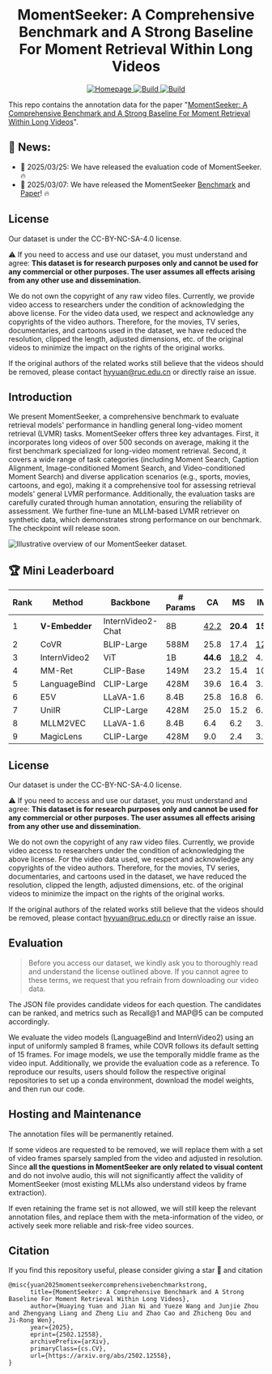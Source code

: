 <h1 align="center">MomentSeeker: A Comprehensive Benchmark and A Strong Baseline For Moment Retrieval Within Long Videos</h1>
<p align="center">
    
<a href="https://yhy-2000.github.io/MomentSeeker/">
    <img alt="Homepage" src="https://img.shields.io/badge/🌐 Homepage-MomentSeeker-blue">
</a>
    <a href="https://arxiv.org/abs/2502.12558">
            <img alt="Build" src="http://img.shields.io/badge/cs.CV-arXiv%3A2406.04264-B31B1B.svg">
    </a>
    <a href="https://huggingface.co/datasets/avery00/MomentSeeker">
        <img alt="Build" src="https://img.shields.io/badge/🤗 Dataset-MomentSeeker Benchmark-yellow">
    </a>
</p>

This repo contains the annotation data for the paper "[MomentSeeker: A Comprehensive Benchmark and A Strong Baseline For Moment Retrieval Within Long Videos](https://arxiv.org/abs/2502.12558)".



## 🔔 News:
- 🥳 2025/03/25: We have released the evaluation code of MomentSeeker. 🔥
- 🥳 2025/03/07: We have released the MomentSeeker [Benchmark](https://huggingface.co/datasets/avery00/MomentSeeker) and [Paper](https://arxiv.org/abs/2502.12558)! 🔥

## License
Our dataset is under the CC-BY-NC-SA-4.0 license.

⚠️ If you need to access and use our dataset, you must understand and agree: **This dataset is for research purposes only and cannot be used for any commercial or other purposes. The user assumes all effects arising from any other use and dissemination.**

We do not own the copyright of any raw video files. Currently, we provide video access to researchers under the condition of acknowledging the above license. For the video data used, we respect and acknowledge any copyrights of the video authors. Therefore, for the movies, TV series, documentaries, and cartoons used in the dataset, we have reduced the resolution, clipped the length, adjusted dimensions, etc. of the original videos to minimize the impact on the rights of the original works. 

If the original authors of the related works still believe that the videos should be removed, please contact hyyuan@ruc.edu.cn or directly raise an issue.


## Introduction

We present MomentSeeker, a comprehensive benchmark to evaluate retrieval models' performance in handling general long-video moment retrieval (LVMR) tasks. MomentSeeker offers three key advantages. First, it incorporates long videos of over 500 seconds on average, making it the first benchmark specialized for long-video moment retrieval. Second, it covers a wide range of task categories (including Moment Search, Caption Alignment, Image-conditioned Moment Search, and Video-conditioned Moment Search) and diverse application scenarios (e.g., sports, movies, cartoons, and ego), making it a comprehensive tool for assessing retrieval models' general LVMR performance. Additionally, the evaluation tasks are carefully curated through human annotation, ensuring the reliability of assessment. We further fine-tune an MLLM-based LVMR retriever on synthetic data, which demonstrates strong performance on our benchmark. The checkpoint will release soon.



![Illustrative overview of our MomentSeeker dataset.](https://cdn-uploads.huggingface.co/production/uploads/66d916a7b86f0d569aa19b60/ff-9bFKlN466wElhiA4Wi.png)




## 🏆 Mini Leaderboard
| Rank | Method                                    | Backbone         | # Params | CA      | MS      | IMS     | VMS     | Overall |
|------|------------------------------------------|-----------------|---------|--------|--------|--------|--------|--------|
| 1    | **V-Embedder**                            | InternVideo2-Chat| 8B       | <u>42.2</u> | **20.4** | **15.0** | **15.8** | **23.3** |
| 2    | CoVR                                    | BLIP-Large       | 588M     | 25.8    | 17.4    | <u>12.3</u> | <u>12.3</u> | <u>17.1</u> |
| 3    | InternVideo2                            | ViT              | 1B       | **44.6** | <u>18.2</u> | 4.8     | 0.0     | 16.9    |
| 4    | MM-Ret                                  | CLIP-Base        | 149M     | 23.2    | 15.4    | 10.5    | 10.5    | 14.9    |
| 5    | LanguageBind                            | CLIP-Large       | 428M     | 39.6    | 16.4    | 3.2     | 0.0     | 14.8    |
| 6    | E5V                                     | LLaVA-1.6        | 8.4B     | 25.8    | 16.8    | 6.2     | 5.2     | 13.5    |
| 7    | UniIR                                   | CLIP-Large       | 428M     | 25.0    | 15.2    | 6.4     | 0.0     | 10.9    |
| 8    | MLLM2VEC                                | LLaVA-1.6        | 8.4B     | 6.4     | 6.2     | 3.0     | 3.0     | 4.7     |
| 9    | MagicLens                               | CLIP-Large       | 428M     | 9.0     | 2.4     | 3.2     | 2.8     | 4.4     |



## License
Our dataset is under the CC-BY-NC-SA-4.0 license.

⚠️ If you need to access and use our dataset, you must understand and agree: **This dataset is for research purposes only and cannot be used for any commercial or other purposes. The user assumes all effects arising from any other use and dissemination.**

We do not own the copyright of any raw video files. Currently, we provide video access to researchers under the condition of acknowledging the above license. For the video data used, we respect and acknowledge any copyrights of the video authors. Therefore, for the movies, TV series, documentaries, and cartoons used in the dataset, we have reduced the resolution, clipped the length, adjusted dimensions, etc. of the original videos to minimize the impact on the rights of the original works. 

If the original authors of the related works still believe that the videos should be removed, please contact hyyuan@ruc.edu.cn or directly raise an issue.


## Evaluation
> Before you access our dataset, we kindly ask you to thoroughly read and understand the license outlined above. If you cannot agree to these terms, we request that you refrain from downloading our video data.

The JSON file provides candidate videos for each question. The candidates can be ranked, and metrics such as Recall@1 and MAP@5 can be computed accordingly.


We evaluate the video models (LanguageBind and InternVideo2) using an input of uniformly sampled 8 frames, while COVR follows its default setting of 15 frames. For image models, we use the temporally middle frame as the video input. Additionally, we provide the evaluation code as a reference. To reproduce our results, users should follow the respective original repositories to set up a conda environment, download the model weights, and then run our code.


## Hosting and Maintenance
The annotation files will be permanently retained. 

If some videos are requested to be removed, we will replace them with a set of video frames sparsely sampled from the video and adjusted in resolution. Since **all the questions in MomentSeeker are only related to visual content** and do not involve audio, this will not significantly affect the validity of MomentSeeker (most existing MLLMs also understand videos by frame extraction).

If even retaining the frame set is not allowed, we will still keep the relevant annotation files, and replace them with the meta-information of the video, or actively seek more reliable and risk-free video sources.





## Citation

If you find this repository useful, please consider giving a star 🌟 and citation

```
@misc{yuan2025momentseekercomprehensivebenchmarkstrong,
      title={MomentSeeker: A Comprehensive Benchmark and A Strong Baseline For Moment Retrieval Within Long Videos}, 
      author={Huaying Yuan and Jian Ni and Yueze Wang and Junjie Zhou and Zhengyang Liang and Zheng Liu and Zhao Cao and Zhicheng Dou and Ji-Rong Wen},
      year={2025},
      eprint={2502.12558},
      archivePrefix={arXiv},
      primaryClass={cs.CV},
      url={https://arxiv.org/abs/2502.12558}, 
}
```
